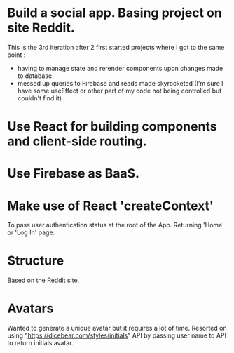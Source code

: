 # Build a social app. Basing project on site Reddit.
This is the 3rd iteration after 2 first started projects where I got to the same point :
- having to manage state and rerender components upon changes made to database.
- messed up queries to Firebase and reads made skyrocketed (I'm sure I have some useEffect or other part of my code not being controlled but couldn't find it)

# Use React for building components and client-side routing.

# Use Firebase as BaaS.

# Make use of React 'createContext' 
To pass user authentication status at the root of the App. Returning 'Home' or 'Log In' page.

# Structure
Based on the Reddit site.

# Avatars
Wanted to generate a unique avatar but it requires a lot of time.
Resorted on using "https://dicebear.com/styles/initials" API by passing user name to API to return initials avatar.